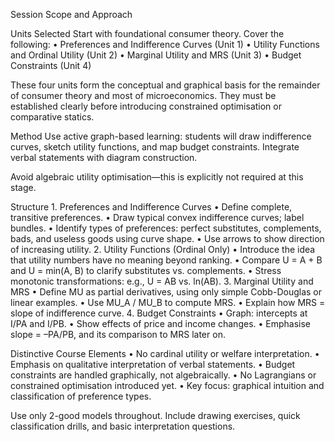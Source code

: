 Session Scope and Approach

Units Selected
Start with foundational consumer theory. Cover the following:
	•	Preferences and Indifference Curves (Unit 1)
	•	Utility Functions and Ordinal Utility (Unit 2)
	•	Marginal Utility and MRS (Unit 3)
	•	Budget Constraints (Unit 4)

These four units form the conceptual and graphical basis for the remainder of consumer theory and most of microeconomics. They must be established clearly before introducing constrained optimisation or comparative statics.

Method
Use active graph-based learning: students will draw indifference curves, sketch utility functions, and map budget constraints. Integrate verbal statements with diagram construction.

Avoid algebraic utility optimisation—this is explicitly not required at this stage.

Structure
	1.	Preferences and Indifference Curves
	•	Define complete, transitive preferences.
	•	Draw typical convex indifference curves; label bundles.
	•	Identify types of preferences: perfect substitutes, complements, bads, and useless goods using curve shape.
	•	Use arrows to show direction of increasing utility.
	2.	Utility Functions (Ordinal Only)
	•	Introduce the idea that utility numbers have no meaning beyond ranking.
	•	Compare U = A + B and U = min(A, B) to clarify substitutes vs. complements.
	•	Stress monotonic transformations: e.g., U = AB vs. ln(AB).
	3.	Marginal Utility and MRS
	•	Define MU as partial derivatives, using only simple Cobb-Douglas or linear examples.
	•	Use MU_A / MU_B to compute MRS.
	•	Explain how MRS = slope of indifference curve.
	4.	Budget Constraints
	•	Graph: intercepts at I/PA and I/PB.
	•	Show effects of price and income changes.
	•	Emphasise slope = –PA/PB, and its comparison to MRS later on.

Distinctive Course Elements
	•	No cardinal utility or welfare interpretation.
	•	Emphasis on qualitative interpretation of verbal statements.
	•	Budget constraints are handled graphically, not algebraically.
	•	No Lagrangians or constrained optimisation introduced yet.
	•	Key focus: graphical intuition and classification of preference types.

Use only 2-good models throughout. Include drawing exercises, quick classification drills, and basic interpretation questions.